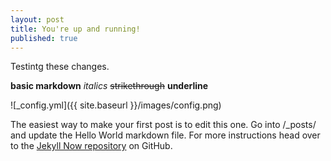 ```yaml
---
layout: post
title: You're up and running!
published: true
---
```


Testintg these changes. 

**basic markdown**
*italics*
~~strikethrough~~
__underline__

![_config.yml]({{ site.baseurl }}/images/config.png)

The easiest way to make your first post is to edit this one. Go into /_posts/ and update the Hello World markdown file. For more instructions head over to the [Jekyll Now repository](https://github.com/barryclark/jekyll-now) on GitHub.
